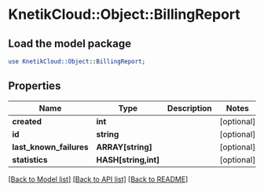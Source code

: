 # KnetikCloud::Object::BillingReport

## Load the model package
```perl
use KnetikCloud::Object::BillingReport;
```

## Properties
Name | Type | Description | Notes
------------ | ------------- | ------------- | -------------
**created** | **int** |  | [optional] 
**id** | **string** |  | [optional] 
**last_known_failures** | **ARRAY[string]** |  | [optional] 
**statistics** | **HASH[string,int]** |  | [optional] 

[[Back to Model list]](../README.md#documentation-for-models) [[Back to API list]](../README.md#documentation-for-api-endpoints) [[Back to README]](../README.md)



